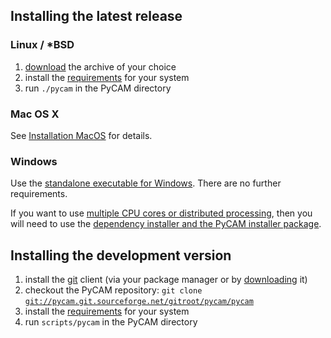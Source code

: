 Installing the latest release
-----------------------------

### Linux / \*BSD

1.  [download](http://sourceforge.net/projects/pycam/files/) the archive
    of your choice
2.  install the [requirements](requirements.md) for your system
3.  run `./pycam` in the PyCAM directory

### Mac OS X

See [Installation MacOS](installation-macos.md) for details.

### Windows

Use the [standalone executable for
Windows](http://pycam.sourceforge.net/download.html). There are no
further requirements.

If you want to use [multiple CPU cores or distributed
processing](parallel-processing), then
you will need to use the [dependency installer and the PyCAM installer
package](http://pycam.sourceforge.net/download.html).

Installing the development version
----------------------------------

1.  install the [git](http://git-scm.com/) client (via your package
    manager or by [downloading](http://git-scm.com/downloads) it)
2.  checkout the PyCAM repository:
    `git clone `[`git://pycam.git.sourceforge.net/gitroot/pycam/pycam`](git://pycam.git.sourceforge.net/gitroot/pycam/pycam)
3.  install the [requirements](requirements.md) for your system
4.  run `scripts/pycam` in the PyCAM directory

